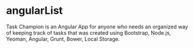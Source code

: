 # angularList
Task Champion is an Angular App for anyone who needs an organized way of keeping track of tasks that was created using Bootstrap, Node.js, Yeoman, Angular, Grunt, Bower, Local Storage.
